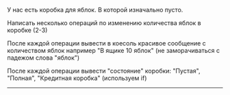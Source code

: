 У нас есть коробка для яблок. В которой изначально пусто.

Написать несколько операций по изменению количества яблок в коробке (2-3)

После каждой операции вывести в коесоль красивое сообщение с количеством яблок
например "В ящике 10 яблок" (не заморачиваться с падежом слова "яблок")

После каждой операции вывести "состояние" коробки: "Пустая", "Полная", "Кредитная коробка"
(используем if)

----